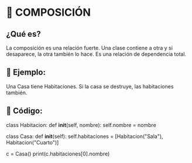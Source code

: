 # 📁 COMPOSICIÓN
## ¿Qué es?
La composición es una relación fuerte. Una clase contiene a otra y si desaparece, la otra también lo hace. Es una relación de dependencia total.

## 🧠 Ejemplo:
Una Casa tiene Habitaciones. Si la casa se destruye, las habitaciones también.

## 🧪 Código:

class Habitacion:
    def __init__(self, nombre):
        self.nombre = nombre

class Casa:
    def __init__(self):
        self.habitaciones = [Habitacion("Sala"), Habitacion("Cuarto")]

c = Casa()
print(c.habitaciones[0].nombre)
